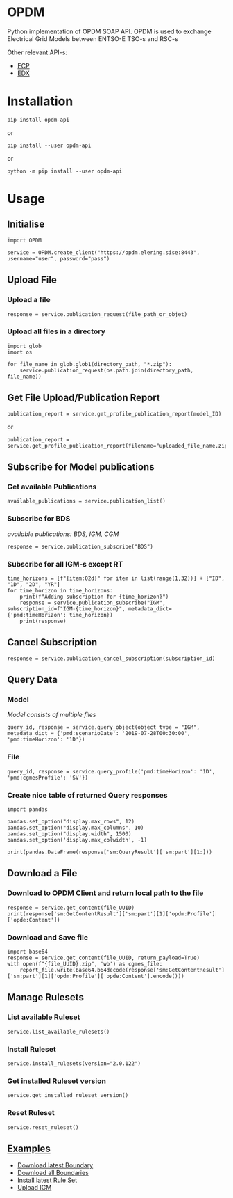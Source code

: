 # OPDM
Python implementation of OPDM SOAP API. OPDM is used to exchange Electrical Grid Models between ENTSO-E TSO-s and RSC-s

Other relevant API-s:
 - [ECP](https://github.com/Haigutus/ECP)
 - [EDX](https://github.com/Haigutus/EDX)

# Installation

    pip install opdm-api

or

    pip install --user opdm-api

or 

    python -m pip install --user opdm-api


# Usage

## Initialise
    import OPDM

    service = OPDM.create_client("https://opdm.elering.sise:8443", username="user", password="pass")

## Upload File
### Upload a file
    response = service.publication_request(file_path_or_objet)

### Upload all files in a directory
    import glob
    imort os
    
    for file_name in glob.glob1(directory_path, "*.zip"):
        service.publication_request(os.path.join(directory_path, file_name))
    
## Get File Upload/Publication Report
    publication_report = service.get_profile_publication_report(model_ID)
    
or

    publication_report = service.get_profile_publication_report(filename="uploaded_file_name.zip")

## Subscribe for Model publications
### Get available Publications
    available_publications = service.publication_list()

### Subscribe for BDS
*available publications: BDS, IGM, CGM*

    response = service.publication_subscribe("BDS")
    
### Subscribe for all IGM-s except RT

    time_horizons = [f"{item:02d}" for item in list(range(1,32))] + ["ID", "1D", "2D", "YR"]
    for time_horizon in time_horizons:
        print(f"Adding subscription for {time_horizon}")
        response = service.publication_subscribe("IGM", subscription_id=f"IGM-{time_horizon}", metadata_dict={'pmd:timeHorizon': time_horizon})
        print(response)
    
## Cancel Subscription
    response = service.publication_cancel_subscription(subscription_id)
    
## Query Data
### Model
*Model consists of multiple files*

    query_id, response = service.query_object(object_type = "IGM", metadata_dict = {'pmd:scenarioDate': '2019-07-28T00:30:00', 'pmd:timeHorizon': '1D'})

### File

    query_id, response = service.query_profile('pmd:timeHorizon': '1D', 'pmd:cgmesProfile': 'SV'})
    
### Create nice table of returned Query responses

    import pandas
    
    pandas.set_option("display.max_rows", 12)
    pandas.set_option("display.max_columns", 10)
    pandas.set_option("display.width", 1500)
    pandas.set_option('display.max_colwidth', -1)

    print(pandas.DataFrame(response['sm:QueryResult']['sm:part'][1:]))
    

## Download a File
### Download to OPDM Client and return local path to the file
    response = service.get_content(file_UUID)
    print(response['sm:GetContentResult']['sm:part'][1]['opdm:Profile']['opde:Content'])
    
### Download and Save file
    import base64
    response = service.get_content(file_UUID, return_payload=True)
    with open(f"{file_UUID}.zip", 'wb') as cgmes_file:
        report_file.write(base64.b64decode(response['sm:GetContentResult']['sm:part'][1]['opdm:Profile']['opde:Content'].encode()))
        
## Manage Rulesets

### List available Ruleset
    service.list_available_rulesets()
    
### Install Ruleset
    service.install_rulesets(version="2.0.122")
    
### Get installed Ruleset version
    service.get_installed_ruleset_version()
    
### Reset Ruleset
    service.reset_ruleset()

    
## [Examples](https://github.com/Haigutus/OPDM/tree/main/examples)
 - [Download latest Boundary](https://github.com/Haigutus/OPDM/blob/main/examples/download_latest_BDS.py)
 - [Download all Boundaries](https://github.com/Haigutus/OPDM/blob/main/examples/download_all_BDS.py)
 - [Install latest Rule Set](https://github.com/Haigutus/OPDM/blob/main/examples/install_latest_RSL.py)
 - [Upload IGM](https://github.com/Haigutus/OPDM/blob/main/examples/upload_IGMs.py)
    
        

    
    
